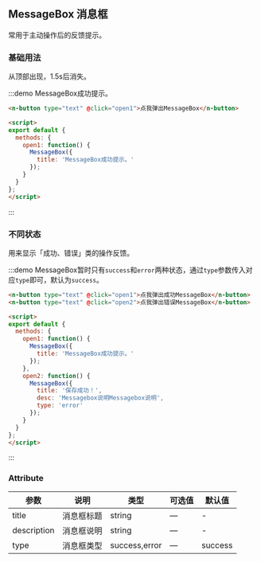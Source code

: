 <script>
import MessageBox from 'src/components/MessageBox.js';

export default {
  methods: {
    open1: function() {
      MessageBox({
        title: '保存成功！',
        description: 'Messagebox说明Messagebox说明'
      });
    },
    open2: function() {
      MessageBox({
        title: '保存成功！',
        description: 'Messagebox说明Messagebox说明',
        type: 'error'
      });
    }
  }
};
</script>

## MessageBox 消息框

常用于主动操作后的反馈提示。

### 基础用法

从顶部出现，1.5s后消失。

:::demo MessageBox成功提示。

```html
<n-button type="text" @click="open1">点我弹出MessageBox</n-button>

<script>
export default {
  methods: {
    open1: function() {
      MessageBox({
        title: 'MessageBox成功提示。'
      });
    }
  }
};
</script>
```
:::

### 不同状态

用来显示「成功、错误」类的操作反馈。

:::demo MessageBox暂时只有`success`和`error`两种状态，通过`type`参数传入对应`type`即可，默认为`success`。

```html
<n-button type="text" @click="open1">点我弹出成功MessageBox</n-button>
<n-button type="text" @click="open2">点我弹出错误MessageBox</n-button>

<script>
export default {
  methods: {
    open1: function() {
      MessageBox({
        title: 'MessageBox成功提示。'
      });
    },
    open2: function() {
      MessageBox({
        title: '保存成功！',
        desc: 'Messagebox说明Messagebox说明',
        type: 'error'
      });
    }
  }
};
</script>
```
:::

### Attribute

| 参数      | 说明          | 类型      | 可选值                           | 默认值  |
|---------- |-------------- |---------- |--------------------------------  |-------- |
| title | 消息框标题 | string | — | - |
| description | 消息框说明 | string | — | - |
| type | 消息框类型 | success,error | — | success |
